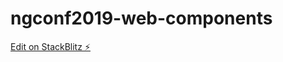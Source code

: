 # ngconf2019-web-components

[Edit on StackBlitz ⚡️](https://stackblitz.com/edit/ngconf2019-web-components)